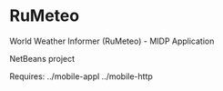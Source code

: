 # RuMeteo

World Weather Informer (RuMeteo) - MIDP Application

NetBeans project

Requires: ../mobile-appl ../mobile-http
